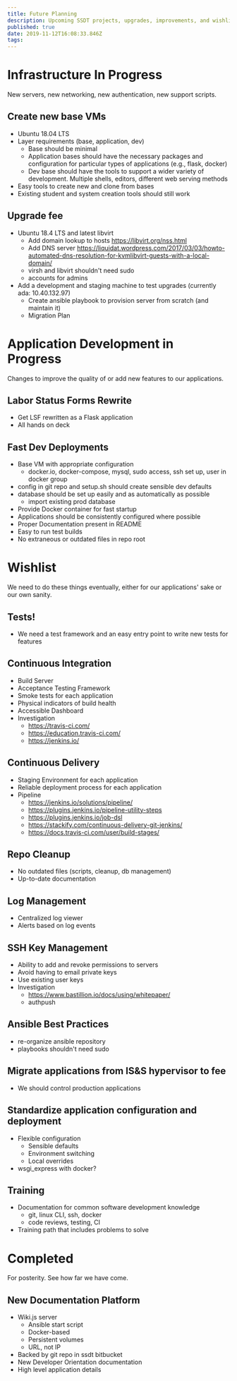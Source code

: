 ```yaml
---
title: Future Planning
description: Upcoming SSDT projects, upgrades, improvements, and wishlists.
published: true
date: 2019-11-12T16:08:33.846Z
tags: 
---
```


# Infrastructure In Progress
New servers, new networking, new authentication, new support scripts.

## Create new base VMs
* Ubuntu 18.04 LTS
* Layer requirements (base, application, dev)
	* Base should be minimal
  * Application bases should have the necessary packages and configuration for particular types of applications (e.g., flask, docker)
  * Dev base should have the tools to support a wider variety of development. Multiple shells, editors, different web serving methods
* Easy tools to create new and clone from bases
* Existing student and system creation tools should still work

## Upgrade fee
* Ubuntu 18.4 LTS and latest libvirt
  * Add domain lookup to hosts https://libvirt.org/nss.html
  * Add DNS server https://liquidat.wordpress.com/2017/03/03/howto-automated-dns-resolution-for-kvmlibvirt-guests-with-a-local-domain/
  * virsh and libvirt shouldn't need sudo
  * accounts for admins
* Add a development and staging machine to test upgrades (currently ada: 10.40.132.97)
	* Create ansible playbook to provision server from scratch (and maintain it)
  * Migration Plan

# Application Development in Progress
Changes to improve the quality of or add new features to our applications.

## Labor Status Forms Rewrite
* Get LSF rewritten as a Flask application
* All hands on deck

## Fast Dev Deployments
* Base VM with appropriate configuration
    * docker.io, docker-compose, mysql, sudo access, ssh set up, user in docker group
* config in git repo and setup.sh should create sensible dev defaults
* database should be set up easily and as automatically as possible
    * import existing prod database
* Provide Docker container for fast startup
* Applications should be consistently configured where possible
* Proper Documentation present in README
* Easy to run test builds
* No extraneous or outdated files in repo root

# Wishlist
We need to do these things eventually, either for our applications' sake or our own sanity.

## Tests!
* We need a test framework and an easy entry point to write new tests for features

## Continuous Integration
* Build Server
* Acceptance Testing Framework
* Smoke tests for each application
* Physical indicators of build health
* Accessible Dashboard
* Investigation
	* https://travis-ci.com/
  * https://education.travis-ci.com/
  * https://jenkins.io/

## Continuous Delivery
* Staging Environment for each application
* Reliable deployment process for each application
* Pipeline
	* https://jenkins.io/solutions/pipeline/
  * https://plugins.jenkins.io/pipeline-utility-steps
  * https://plugins.jenkins.io/job-dsl
  * https://stackify.com/continuous-delivery-git-jenkins/
  * https://docs.travis-ci.com/user/build-stages/

## Repo Cleanup
* No outdated files (scripts, cleanup, db management)
* Up-to-date documentation

## Log Management
* Centralized log viewer
* Alerts based on log events

## SSH Key Management
* Ability to add and revoke permissions to servers
* Avoid having to email private keys
* Use existing user keys
* Investigation
	* https://www.bastillion.io/docs/using/whitepaper/
	* authpush

## Ansible Best Practices
* re-organize ansible repository
* playbooks shouldn't need sudo

## Migrate applications from IS&S hypervisor to fee
* We should control production applications

## Standardize application configuration and deployment
* Flexible configuration
	* Sensible defaults
	* Environment switching
	* Local overrides
* wsgi_express with docker?

## Training
* Documentation for common software development knowledge
  * git, linux CLI, ssh, docker
  * code reviews, testing, CI
* Training path that includes problems to solve

# Completed
For posterity. See how far we have come.

## New Documentation Platform
* Wiki.js server
    * Ansible start script
    * Docker-based
    * Persistent volumes
    * URL, not IP
* Backed by git repo in ssdt bitbucket
* New Developer Orientation documentation
* High level application details

